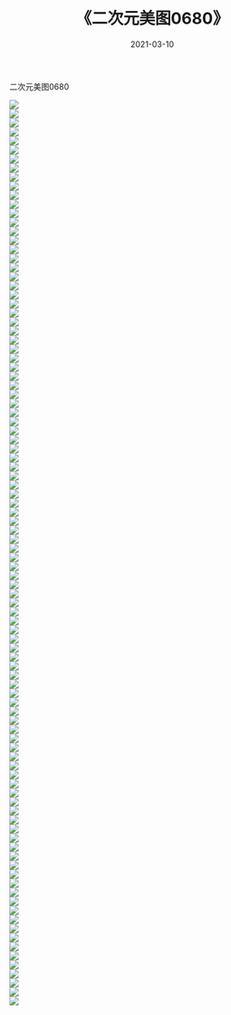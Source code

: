 ﻿---
layout: post
title:  《二次元美图0680》
date:   2021-03-10
img: http://imgx.orgx.ga/二次元/2021/二次元美图0680/000.jpg
categories: [美女, 清纯, 唯美]
---

二次元美图0680

 ![](http://imgx.orgx.ga/二次元/2021/二次元美图0680/001.png) <br>![](http://imgx.orgx.ga/二次元/2021/二次元美图0680/002.png) <br>![](http://imgx.orgx.ga/二次元/2021/二次元美图0680/003.png) <br>![](http://imgx.orgx.ga/二次元/2021/二次元美图0680/004.png) <br>![](http://imgx.orgx.ga/二次元/2021/二次元美图0680/005.png) <br>![](http://imgx.orgx.ga/二次元/2021/二次元美图0680/006.png) <br>![](http://imgx.orgx.ga/二次元/2021/二次元美图0680/007.png) <br>![](http://imgx.orgx.ga/二次元/2021/二次元美图0680/008.png) <br>![](http://imgx.orgx.ga/二次元/2021/二次元美图0680/009.png) <br>![](http://imgx.orgx.ga/二次元/2021/二次元美图0680/010.png) <br>![](http://imgx.orgx.ga/二次元/2021/二次元美图0680/011.png) <br>![](http://imgx.orgx.ga/二次元/2021/二次元美图0680/012.png) <br>![](http://imgx.orgx.ga/二次元/2021/二次元美图0680/013.png) <br>![](http://imgx.orgx.ga/二次元/2021/二次元美图0680/014.png) <br>![](http://imgx.orgx.ga/二次元/2021/二次元美图0680/015.png) <br>![](http://imgx.orgx.ga/二次元/2021/二次元美图0680/016.png) <br>![](http://imgx.orgx.ga/二次元/2021/二次元美图0680/017.png) <br>![](http://imgx.orgx.ga/二次元/2021/二次元美图0680/018.png) <br>![](http://imgx.orgx.ga/二次元/2021/二次元美图0680/019.png) <br>![](http://imgx.orgx.ga/二次元/2021/二次元美图0680/020.png) <br>![](http://imgx.orgx.ga/二次元/2021/二次元美图0680/021.png) <br>![](http://imgx.orgx.ga/二次元/2021/二次元美图0680/022.png) <br>![](http://imgx.orgx.ga/二次元/2021/二次元美图0680/023.png) <br>![](http://imgx.orgx.ga/二次元/2021/二次元美图0680/024.png) <br>![](http://imgx.orgx.ga/二次元/2021/二次元美图0680/025.png) <br>![](http://imgx.orgx.ga/二次元/2021/二次元美图0680/026.png) <br>![](http://imgx.orgx.ga/二次元/2021/二次元美图0680/027.png) <br>![](http://imgx.orgx.ga/二次元/2021/二次元美图0680/028.png) <br>![](http://imgx.orgx.ga/二次元/2021/二次元美图0680/029.png) <br>![](http://imgx.orgx.ga/二次元/2021/二次元美图0680/030.png) <br>![](http://imgx.orgx.ga/二次元/2021/二次元美图0680/031.png) <br>![](http://imgx.orgx.ga/二次元/2021/二次元美图0680/032.png) <br>![](http://imgx.orgx.ga/二次元/2021/二次元美图0680/033.png) <br>![](http://imgx.orgx.ga/二次元/2021/二次元美图0680/034.png) <br>![](http://imgx.orgx.ga/二次元/2021/二次元美图0680/035.png) <br>![](http://imgx.orgx.ga/二次元/2021/二次元美图0680/036.png) <br>![](http://imgx.orgx.ga/二次元/2021/二次元美图0680/037.png) <br>![](http://imgx.orgx.ga/二次元/2021/二次元美图0680/038.png) <br>![](http://imgx.orgx.ga/二次元/2021/二次元美图0680/039.png) <br>![](http://imgx.orgx.ga/二次元/2021/二次元美图0680/040.png) <br>![](http://imgx.orgx.ga/二次元/2021/二次元美图0680/041.png) <br>![](http://imgx.orgx.ga/二次元/2021/二次元美图0680/042.png) <br>![](http://imgx.orgx.ga/二次元/2021/二次元美图0680/043.png) <br>![](http://imgx.orgx.ga/二次元/2021/二次元美图0680/044.png) <br>![](http://imgx.orgx.ga/二次元/2021/二次元美图0680/045.png) <br>![](http://imgx.orgx.ga/二次元/2021/二次元美图0680/046.png) <br>![](http://imgx.orgx.ga/二次元/2021/二次元美图0680/047.png) <br>![](http://imgx.orgx.ga/二次元/2021/二次元美图0680/048.png) <br>![](http://imgx.orgx.ga/二次元/2021/二次元美图0680/049.png) <br>![](http://imgx.orgx.ga/二次元/2021/二次元美图0680/050.png) <br>![](http://imgx.orgx.ga/二次元/2021/二次元美图0680/051.png) <br>![](http://imgx.orgx.ga/二次元/2021/二次元美图0680/052.png) <br>![](http://imgx.orgx.ga/二次元/2021/二次元美图0680/053.png) <br>![](http://imgx.orgx.ga/二次元/2021/二次元美图0680/054.png) <br>![](http://imgx.orgx.ga/二次元/2021/二次元美图0680/055.png) <br>![](http://imgx.orgx.ga/二次元/2021/二次元美图0680/056.png) <br>![](http://imgx.orgx.ga/二次元/2021/二次元美图0680/057.png) <br>![](http://imgx.orgx.ga/二次元/2021/二次元美图0680/058.png) <br>![](http://imgx.orgx.ga/二次元/2021/二次元美图0680/059.png) <br>![](http://imgx.orgx.ga/二次元/2021/二次元美图0680/060.png) <br>![](http://imgx.orgx.ga/二次元/2021/二次元美图0680/061.png) <br>![](http://imgx.orgx.ga/二次元/2021/二次元美图0680/062.png) <br>![](http://imgx.orgx.ga/二次元/2021/二次元美图0680/063.png) <br>![](http://imgx.orgx.ga/二次元/2021/二次元美图0680/064.png) <br>![](http://imgx.orgx.ga/二次元/2021/二次元美图0680/065.png) <br>![](http://imgx.orgx.ga/二次元/2021/二次元美图0680/066.png) <br>![](http://imgx.orgx.ga/二次元/2021/二次元美图0680/067.png) <br>![](http://imgx.orgx.ga/二次元/2021/二次元美图0680/068.png) <br>![](http://imgx.orgx.ga/二次元/2021/二次元美图0680/069.png) <br>![](http://imgx.orgx.ga/二次元/2021/二次元美图0680/070.png) <br>![](http://imgx.orgx.ga/二次元/2021/二次元美图0680/071.png) <br>![](http://imgx.orgx.ga/二次元/2021/二次元美图0680/072.png) <br>![](http://imgx.orgx.ga/二次元/2021/二次元美图0680/073.png) <br>![](http://imgx.orgx.ga/二次元/2021/二次元美图0680/074.png) <br>![](http://imgx.orgx.ga/二次元/2021/二次元美图0680/075.png) <br>![](http://imgx.orgx.ga/二次元/2021/二次元美图0680/076.png) <br>![](http://imgx.orgx.ga/二次元/2021/二次元美图0680/077.png) <br>![](http://imgx.orgx.ga/二次元/2021/二次元美图0680/078.png) <br>![](http://imgx.orgx.ga/二次元/2021/二次元美图0680/079.png) <br>![](http://imgx.orgx.ga/二次元/2021/二次元美图0680/080.png) <br>![](http://imgx.orgx.ga/二次元/2021/二次元美图0680/081.png) <br>![](http://imgx.orgx.ga/二次元/2021/二次元美图0680/082.png) <br>![](http://imgx.orgx.ga/二次元/2021/二次元美图0680/083.png) <br>![](http://imgx.orgx.ga/二次元/2021/二次元美图0680/084.png) <br>![](http://imgx.orgx.ga/二次元/2021/二次元美图0680/085.png) <br>![](http://imgx.orgx.ga/二次元/2021/二次元美图0680/086.png) <br>![](http://imgx.orgx.ga/二次元/2021/二次元美图0680/087.png) <br>![](http://imgx.orgx.ga/二次元/2021/二次元美图0680/088.png) <br>![](http://imgx.orgx.ga/二次元/2021/二次元美图0680/089.png) <br>![](http://imgx.orgx.ga/二次元/2021/二次元美图0680/090.png) <br>![](http://imgx.orgx.ga/二次元/2021/二次元美图0680/091.png) <br>![](http://imgx.orgx.ga/二次元/2021/二次元美图0680/092.png) <br>![](http://imgx.orgx.ga/二次元/2021/二次元美图0680/093.png) <br>![](http://imgx.orgx.ga/二次元/2021/二次元美图0680/094.png) <br>![](http://imgx.orgx.ga/二次元/2021/二次元美图0680/095.png) <br>![](http://imgx.orgx.ga/二次元/2021/二次元美图0680/096.png) <br>![](http://imgx.orgx.ga/二次元/2021/二次元美图0680/097.png) <br>![](http://imgx.orgx.ga/二次元/2021/二次元美图0680/098.png) <br>![](http://imgx.orgx.ga/二次元/2021/二次元美图0680/099.png) <br>![](http://imgx.orgx.ga/二次元/2021/二次元美图0680/100.png) <br>